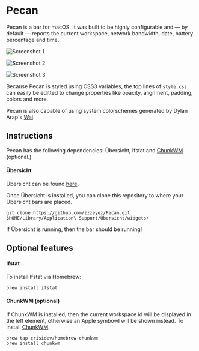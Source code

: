 # Pecan
Pecan is a bar for macOS.  It was built to be highly configurable and — by default — reports the current workspace, network bandwidth, date, battery percentage and time.

![Screenshot 1](https://github.com/zzzeyez/Pecan/blob/master/screenshots/3.jpg)

![Screenshot 2](https://github.com/zzzeyez/Pecan/blob/master/screenshots/4.jpg)

![Screenshot 3](https://github.com/zzzeyez/Pecan/blob/master/screenshots/2.jpg)

Because Pecan is styled using CSS3 variables, the top lines of `style.css` can easily be editted to change properties like opacity, alignment, padding, colors and more.

Pecan is also capable of using system colorschemes generated by Dylan Arap's [Wal](https://github.com/dylanaraps/pywal).

## Instructions

Pecan has the following dependencies: Übersicht, Ifstat and [ChunkWM](https://github.com/koekeishiya/chunkwm) (optional.)

#### Übersicht
Übersicht can be found [here](http://tracesof.net/uebersicht/).

Once Übersicht is installed, you can clone this repository to where your Übersicht bars are placed.

```
git clone https://github.com/zzzeyez/Pecan.git $HOME/Library/Application\ Support/Übersicht/widgets/
```

If Übersicht is running, then the bar should be running!

## Optional features

#### Ifstat
To install Ifstat via Homebrew:

```
brew install ifstat
```

#### ChunkWM (optional)
If ChunkWM is installed, then the current workspace id will be displayed in the left element, otherwise an Apple symbowl will be shown instead.  To install [ChunkWM](https://github.com/koekeishiya/chunkwm):

```
brew tap crisidev/homebrew-chunkwm
brew install chunkwm
````

